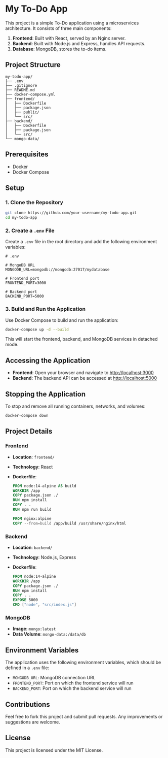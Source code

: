 # My To-Do App

This project is a simple To-Do application using a microservices architecture. It consists of three main components:

1. **Frontend**: Built with React, served by an Nginx server.
2. **Backend**: Built with Node.js and Express, handles API requests.
3. **Database**: MongoDB, stores the to-do items.

## Project Structure

```
my-todo-app/
├── .env
├── .gitignore
├── README.md
├── docker-compose.yml
├── frontend/
│   ├── Dockerfile
│   ├── package.json
│   ├── public/
│   └── src/
├── backend/
│   ├── Dockerfile
│   ├── package.json
│   └── src/
└── mongo-data/
```

## Prerequisites

- Docker
- Docker Compose

## Setup

### 1. Clone the Repository

```sh
git clone https://github.com/your-username/my-todo-app.git
cd my-todo-app
```

### 2. Create a `.env` File

Create a `.env` file in the root directory and add the following environment variables:

```plaintext
# .env

# MongoDB URL
MONGODB_URL=mongodb://mongodb:27017/mydatabase

# Frontend port
FRONTEND_PORT=3000

# Backend port
BACKEND_PORT=5000
```

### 3. Build and Run the Application

Use Docker Compose to build and run the application:

```sh
docker-compose up -d --build
```

This will start the frontend, backend, and MongoDB services in detached mode.

## Accessing the Application

- **Frontend**: Open your browser and navigate to [http://localhost:3000](http://localhost:3000)
- **Backend**: The backend API can be accessed at [http://localhost:5000](http://localhost:5000)

## Stopping the Application

To stop and remove all running containers, networks, and volumes:

```sh
docker-compose down
```

## Project Details

### Frontend

- **Location**: `frontend/`
- **Technology**: React
- **Dockerfile**:

  ```dockerfile
  FROM node:14-alpine AS build
  WORKDIR /app
  COPY package.json ./
  RUN npm install
  COPY . .
  RUN npm run build

  FROM nginx:alpine
  COPY --from=build /app/build /usr/share/nginx/html
  ```

### Backend

- **Location**: `backend/`
- **Technology**: Node.js, Express
- **Dockerfile**:

  ```dockerfile
  FROM node:14-alpine
  WORKDIR /app
  COPY package.json ./
  RUN npm install
  COPY . .
  EXPOSE 5000
  CMD ["node", "src/index.js"]
  ```

### MongoDB

- **Image**: `mongo:latest`
- **Data Volume**: `mongo-data:/data/db`

## Environment Variables

The application uses the following environment variables, which should be defined in a `.env` file:

- `MONGODB_URL`: MongoDB connection URL
- `FRONTEND_PORT`: Port on which the frontend service will run
- `BACKEND_PORT`: Port on which the backend service will run

## Contributions

Feel free to fork this project and submit pull requests. Any improvements or suggestions are welcome.

## License

This project is licensed under the MIT License.
